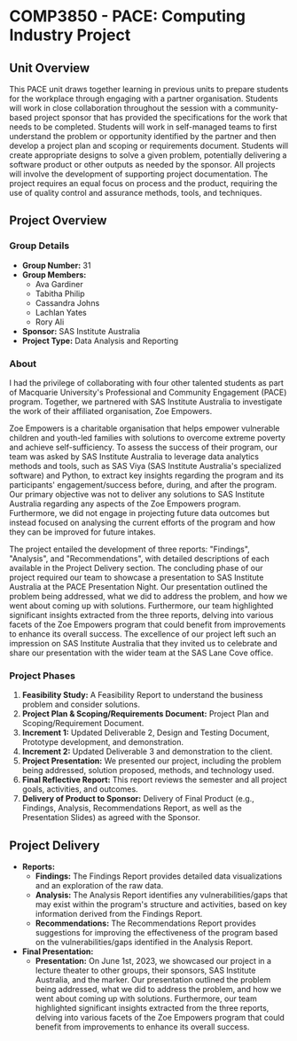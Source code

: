 # COMP3850 - PACE: Computing Industry Project

## Unit Overview
This PACE unit draws together learning in previous units to prepare students for the workplace through engaging with a partner organisation. Students will work in close collaboration throughout the session with a community-based project sponsor that has provided the specifications for the work that needs to be completed. Students will work in self-managed teams to first understand the problem or opportunity identified by the partner and then develop a project plan and scoping or requirements document. Students will create appropriate designs to solve a given problem, potentially delivering a software product or other outputs as needed by the sponsor. All projects will involve the development of supporting project documentation. The project requires an equal focus on process and the product, requiring the use of quality control and assurance methods, tools, and techniques.

## Project Overview

### Group Details
- **Group Number:** 31 
- **Group Members:**
  - Ava Gardiner
  - Tabitha Philip
  - Cassandra Johns
  - Lachlan Yates
  - Rory Ali
- **Sponsor:** SAS Institute Australia
- **Project Type:** Data Analysis and Reporting

### About
I had the privilege of collaborating with four other talented students as part of Macquarie University's Professional and Community Engagement (PACE) program. Together, we partnered with SAS Institute Australia to investigate the work of their affiliated organisation, Zoe Empowers.

Zoe Empowers is a charitable organisation that helps empower vulnerable children and youth-led families with solutions to overcome extreme poverty and achieve self-sufficiency. To assess the success of their program, our team was asked by SAS Institute Australia to leverage data analytics methods and tools, such as SAS Viya (SAS Institute Australia's specialized software) and Python, to extract key insights regarding the program and its participants' engagement/success before, during, and after the program. Our primary objective was not to deliver any solutions to SAS Institute Australia regarding any aspects of the Zoe Empowers program. Furthermore, we did not engage in projecting future data outcomes but instead focused on analysing the current efforts of the program and how they can be improved for future intakes.

The project entailed the development of three reports: "Findings", "Analysis", and "Recommendations", with detailed descriptions of each available in the Project Delivery section. The concluding phase of our project required our team to showcase a presentation to SAS Institute Australia at the PACE Presentation Night. Our presentation outlined the problem being addressed, what we did to address the problem, and how we went about coming up with solutions. Furthermore, our team highlighted significant insights extracted from the three reports, delving into various facets of the Zoe Empowers program that could benefit from improvements to enhance its overall success. The excellence of our project left such an impression on SAS Institute Australia that they invited us to celebrate and share our presentation with the wider team at the SAS Lane Cove office.

### Project Phases
1. **Feasibility Study:** A Feasibility Report to understand the business problem and consider solutions.
2. **Project Plan & Scoping/Requirements Document:** Project Plan and Scoping/Requirement Document.
3. **Increment 1:** Updated Deliverable 2, Design and Testing Document, Prototype development, and demonstration.
4. **Increment 2:** Updated Deliverable 3 and demonstration to the client.
5. **Project Presentation:** We presented our project, including the problem being addressed, solution proposed, methods, and technology used.
6. **Final Reflective Report:** This report reviews the semester and all project goals, activities, and outcomes.
7. **Delivery of Product to Sponsor:** Delivery of Final Product (e.g., Findings, Analysis, Recommendations Report, as well as the Presentation Slides) as agreed with the Sponsor.

## Project Delivery
- **Reports:**
  - **Findings:** The Findings Report provides detailed data visualizations and an exploration of the raw data.
  - **Analysis:** The Analysis Report identifies any vulnerabilities/gaps that may exist within the program's structure and activities, based on key information derived from the Findings Report.
  - **Recommendations:** The Recommendations Report provides suggestions for improving the effectiveness of the program based on the vulnerabilities/gaps identified in the Analysis Report.
- **Final Presentation:** 
  - **Presentation:** On June 1st, 2023, we showcased our project in a lecture theater to other groups, their sponsors, SAS Institute Australia, and the marker. Our presentation outlined the problem being addressed, what we did to address the problem, and how we went about coming up with solutions. Furthermore, our team highlighted significant insights extracted from the three reports, delving into various facets of the Zoe Empowers program that could benefit from improvements to enhance its overall success. 
